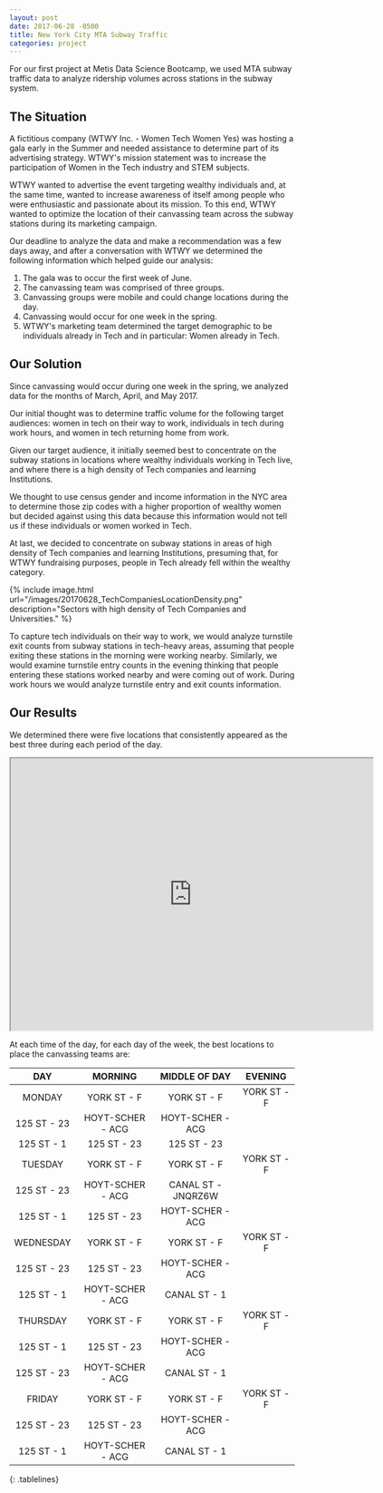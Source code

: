 ```yaml
---
layout: post
date: 2017-06-28 -0500
title: New York City MTA Subway Traffic
categories: project
---
```


For our first project at Metis Data Science Bootcamp, we used MTA subway traffic data to analyze ridership volumes across stations in the subway system.

## The Situation

A fictitious company (WTWY Inc. - Women Tech Women Yes) was hosting a gala early in the Summer and needed assistance to determine part of its advertising strategy. WTWY's mission statement was to increase the participation of Women in the Tech industry and STEM subjects. 

WTWY wanted to advertise the event targeting wealthy individuals and, at the same time, wanted to increase awareness of itself among people who were enthusiastic and passionate about its mission. To this end, WTWY wanted to optimize the location of their canvassing team across the subway stations during its marketing campaign. 

Our deadline to analyze the data and make a recommendation was a few days away, and after a conversation with WTWY we determined the following information which helped guide our analysis:

1. The gala was to occur the first week of June.
2. The canvassing team was comprised of three groups.
3. Canvassing groups were mobile and could change locations during the day.
4. Canvassing would occur for one week in the spring.
5. WTWY's marketing team determined the target demographic to be individuals already in Tech and in particular: Women already in Tech.

## Our Solution

Since canvassing would occur during one week in the spring, we analyzed data for the months of March, April, and May 2017.

Our initial thought was to determine traffic volume for the following target audiences: women in tech on their way to work, individuals in tech during work hours, and women in tech returning home from work.

Given our target audience, it initially seemed best to concentrate on the subway stations in locations where wealthy individuals working in Tech live, and where there is a high density of Tech companies and learning Institutions.

We thought to use census gender and income information in the NYC area to determine those zip codes with a higher proportion of wealthy women but decided against using this data because this information would not tell us if these individuals or women worked in Tech.

At last, we decided to concentrate on subway stations in areas of high density of Tech companies and learning Institutions, presuming that, for WTWY fundraising purposes, people in Tech already fell within the wealthy category.
  

{% include image.html url="/images/20170628_TechCompaniesLocationDensity.png" description="Sectors with high density of Tech Companies and Universities." %}

  
To capture tech individuals on their way to work, we would analyze turnstile exit counts from subway stations in tech-heavy areas, assuming that people exiting these stations in the morning were working nearby. Similarly, we would examine turnstile entry counts in the evening thinking that people entering these stations worked nearby and were coming out of work. During work hours we would analyze turnstile entry and exit counts information.

## Our Results

We determined there were five locations that consistently appeared as the best three during each period of the day.


<iframe src="https://www.google.com/maps/d/u/0/embed?mid=1tiu14vjnjJwaOQvz03ZRIofoIMw" width="640" height="480"></iframe>



At each time of the day, for each day of the week, the best locations to place the canvassing teams are:



<style>
.tablelines table, .tablelines td, .tablelines th {
        border: 1px solid black;
        padding: 10px;
        }
</style>

**DAY** |**MORNING**|**MIDDLE OF DAY**|**EVENING**
:-----:|:-----:|:-----:|:-----:
MONDAY|YORK ST - F|YORK ST - F|YORK ST - F
 |125 ST - 23|HOYT-SCHER - ACG|HOYT-SCHER - ACG
 |125 ST - 1|125 ST - 23|125 ST - 23
TUESDAY|YORK ST - F|YORK ST - F|YORK ST - F
 |125 ST - 23|HOYT-SCHER - ACG|CANAL ST - JNQRZ6W
 |125 ST - 1|125 ST - 23|HOYT-SCHER - ACG
WEDNESDAY|YORK ST - F|YORK ST - F|YORK ST - F
 |125 ST - 23|125 ST - 23|HOYT-SCHER - ACG
 |125 ST - 1|HOYT-SCHER - ACG|CANAL ST - 1
THURSDAY|YORK ST - F|YORK ST - F|YORK ST - F
 |125 ST - 1|125 ST - 23|HOYT-SCHER - ACG
 |125 ST - 23|HOYT-SCHER - ACG|CANAL ST - 1
FRIDAY|YORK ST - F|YORK ST - F|YORK ST - F
 |125 ST - 23|125 ST - 23|HOYT-SCHER - ACG
 |125 ST - 1|HOYT-SCHER - ACG|CANAL ST - 1
{: .tablelines}
  
  
  




